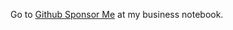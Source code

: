 
Go to [Github Sponsor Me](https://wengindustries.com/app/bizbrain/?open=Github%20Sponsor%20Me) at my business notebook.